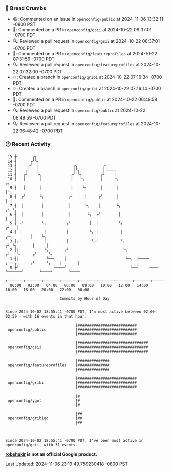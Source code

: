 ### 🍞 Bread Crumbs

 * 😃: Commented on an issue in `openconfig/public` at 2024-11-06 13:32:11 -0800 PST
 * 💬: Commented on a PR in  `openconfig/gsii` at 2024-10-22 08:37:01 -0700 PDT
 * 🔍: Reviewed a pull request in  `openconfig/gsii` at 2024-10-22 08:37:01 -0700 PDT
 * 💬: Commented on a PR in  `openconfig/featureprofiles` at 2024-10-22 07:31:56 -0700 PDT
 * 🔍: Reviewed a pull request in  `openconfig/featureprofiles` at 2024-10-22 07:32:00 -0700 PDT
 * 💥: Created a branch in `openconfig/gribi` at 2024-10-22 07:16:34 -0700 PDT
 * 💥: Created a branch in `openconfig/gribi` at 2024-10-22 07:16:14 -0700 PDT
 * 💬: Commented on a PR in  `openconfig/public` at 2024-10-22 06:49:58 -0700 PDT
 * 🔍: Reviewed a pull request in  `openconfig/public` at 2024-10-22 06:49:59 -0700 PDT
 * 🔍: Reviewed a pull request in  `openconfig/featureprofiles` at 2024-10-22 06:48:42 -0700 PDT

### 🕘 Recent Activity
```
 15 ┼       ╭╮
 14 ┤      ╭╯╰╮
 13 ┤     ╭╯  │               ╭╮           ╭╮
 12 ┤    ╭╯   │               │╰╮          │╰───╮
 11 ┤   ╭╯    ╰╮             ╭╯ ╰╮        ╭╯    │
 10 ┤   │      │             │   ╰╮       │     ╰╮                                            ╭╮
  9 ┤   │      │             │    ╰╮      │      │                                            │╰╮
  8 ┤  ╭╯      ╰╮           ╭╯     │     ╭╯      │                                            │ │
  7 ┤  │        │           │      ╰╮    │       ╰╮                                          ╭╯ ╰╮
  6 ┤  │        │           │       ╰╮  ╭╯        │                                          │   │
  5 ┤ ╭╯        ╰╮         ╭╯        │  │         ╰╮                                        ╭╯   │
  4 ┤ │          │         │         ╰╮ │          │                             ╭─╮        │    ╰╮
  3 ┤╭╯          │         │          ╰─╯          ╰╮                           ╭╯ ╰╮       │     │
  2 ┤│           ╰╮       ╭╯                        ╰╮                         ╭╯   ╰╮     ╭╯     ╰╮
  1 ┤│            ╰──╮    │                          ╰─╮  ╭────╮   ╭───╮      ╭╯     ╰╮    │       │
  0 ┼╯               ╰────╯                            ╰──╯    ╰───╯   ╰──────╯       ╰────╯       ╰────
    +───────+───────+───────+───────+───────+───────+───────+───────+───────+───────+───────+───────+────
  00:00   02:00   04:00   06:00   08:00   10:00   12:00   14:00   16:00   18:00   20:00   22:00   00:00   

						Commits by Hour of Day


Since 2024-10-02 18:55:41 -0700 PDT, I'm most active between 02:00-02:59 - with 16 events in that hour.

```



```
                               |##########################
 openconfig/public             |##########################
                               |##########################

                               |###############################
 openconfig/gsii               |###############################
                               |###############################

                               |##############
 openconfig/featureprofiles    |##############
                               |##############

                               |##########################
 openconfig/gribi              |##########################
                               |##########################

                               |#
 openconfig/ygot               |#
                               |#

                               |##
 openconfig/gribigo            |##
                               |##



Since 2024-10-02 18:55:41 -0700 PDT, I've been most active in openconfig/gsii, with 31 events.

```
**[robshakir](mailto:robjs@google.com) is not an official Google product.**  


Last Updated: 2024-11-06 23:19:49.759230418 -0800 PST
